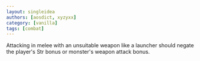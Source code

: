 ```yaml
---
layout: singleidea
authors: [aosdict, xyzyxx]
category: [vanilla]
tags: [combat]
---
```

Attacking in melee with an unsuitable weapon like a launcher should negate the player's Str bonus or monster's weapon attack bonus.
